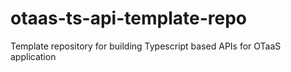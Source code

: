 # otaas-ts-api-template-repo
Template repository for building Typescript based APIs for OTaaS application
